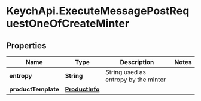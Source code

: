 # KeychApi.ExecuteMessagePostRequestOneOfCreateMinter

## Properties

Name | Type | Description | Notes
------------ | ------------- | ------------- | -------------
**entropy** | **String** | String used as entropy by the minter | 
**productTemplate** | [**ProductInfo**](ProductInfo.md) |  | 


